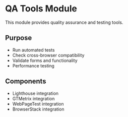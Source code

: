 # QA Tools Module

This module provides quality assurance and testing tools.

## Purpose
- Run automated tests
- Check cross-browser compatibility
- Validate forms and functionality
- Performance testing

## Components
- Lighthouse integration
- GTMetrix integration
- WebPageTest integration
- BrowserStack integration